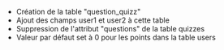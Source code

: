 - Création de la table "question_quizz"
- Ajout des champs user1 et user2 à cette table
- Suppression de l'attribut "questions" de la table quizzes
- Valeur par défaut set à 0 pour les points dans la table users